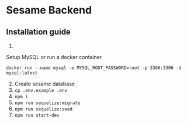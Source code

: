 # Sesame Backend

## Installation guide

1. 
Setup MySQL or run a docker container
```
docker run --name mysql -e MYSQL_ROOT_PASSWORD=root -p 3306:3306 -d mysql:latest
```

2. Create sesame database
3. `cp .env.example .env`
4. `npm i`
5. `npm run sequelize:migrate`
6. `npm run sequelize:seed`
7. `npm run start-dev`
